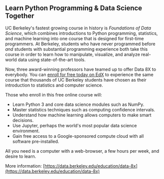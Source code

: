 ## Learn Python Programming & Data Science Together

UC Berkeley's fastest growing course in history is *Foundations of Data Science*, which combines introductions to Python programming, statistics, and machine learning into one course that is designed for first-time programmers. At Berkeley, students who have never programmed before *and* students with substantial programming experience both take this course in order to learn how to manipulate, visualize, and analyze real-world data using state-of-the-art tools. 

Now, three award-winning professors have teamed up to offer Data 8X to everybody. You can [enroll for free today on EdX](enroll.html) to experience the same course that thousands of UC Berkeley students have chosen as their introduction to statistics and computer science.

Those who enroll in this free online course will:
- Learn Python 3 and core data science modules such as NumPy.
- Master statistics techniques such as computing confidence intervals.
- Understand how machine learning allows computers to make smart decisions.
- Use Jupyter, perhaps the world's most popular data science environment.
- Gain free access to a Google-sponsored compute cloud with all software pre-installed.

All you need is a computer with a web-browser, a few hours per week, and desire to learn. 

More information: [https://data.berkeley.edu/education/data-8x](https://data.berkeley.edu/education/data-8x)
